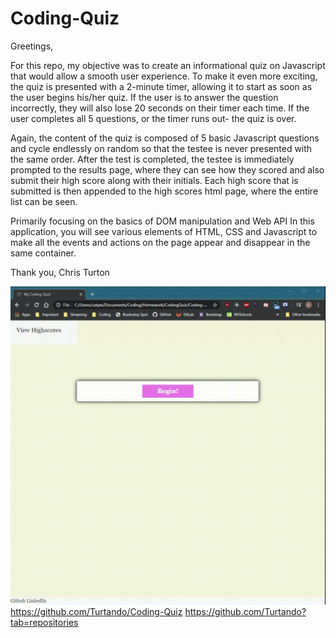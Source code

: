 # Coding-Quiz

Greetings, 

For this repo, my objective was to create an informational quiz on Javascript that would allow a smooth user experience.
To make it even more exciting, the quiz is presented with a 2-minute timer, allowing it to start as soon as the user begins his/her quiz. 
If the user is to answer the question incorrectly, they will also lose 20 seconds on their timer each time. If the user completes all 5 questions, or the timer runs out- the quiz is over. 

Again, the content of the quiz is composed of 5 basic Javascript questions and cycle endlessly on random so that the testee is never presented with the same order. After the test is completed, the testee is immediately prompted to the results page, where they can see how they scored and also submit their high score along with their initials. Each high score that is submitted is then appended to the high scores html page, where the entire list can be seen. 

Primarily focusing on the basics of DOM manipulation and Web API In this application, you will see various elements of HTML, CSS and Javascript to make all the events and actions on the page appear and disappear in the same container. 

Thank you,
Chris Turton

![](mycodingquiz.gif)
https://github.com/Turtando/Coding-Quiz
https://github.com/Turtando?tab=repositories